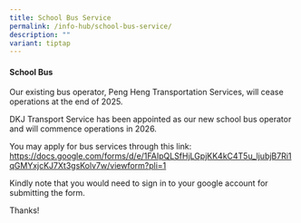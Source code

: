 ```yaml
---
title: School Bus Service
permalink: /info-hub/school-bus-service/
description: ""
variant: tiptap
---
```

<h4><strong>School Bus</strong></h4>
<p>Our existing bus operator, Peng Heng Transportation Services, will cease
operations at the end of 2025.</p>
<p>DKJ Transport Service has been appointed as our new school bus operator
and will commence operations in 2026.</p>
<p>You may apply for bus services through this link: <a href="https://docs.google.com/forms/d/e/1FAIpQLSfHjLGpjKK4kC4T5u_ljubjB7Ri1qGMYxjcKJ7Xt3gsKolv7w/viewform?pli=1" rel="noopener noreferrer nofollow" target="_blank">https://docs.google.com/forms/d/e/1FAIpQLSfHjLGpjKK4kC4T5u_ljubjB7Ri1qGMYxjcKJ7Xt3gsKolv7w/viewform?pli=1</a>
</p>
<p>Kindly note that you would need to sign in to your google account for
submitting the form.</p>
<p>Thanks!</p>